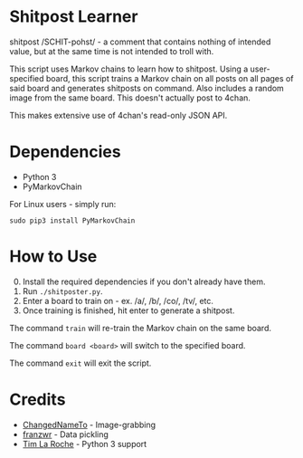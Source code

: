 # Shitpost Learner

shitpost /SCHIT-pohst/ - a comment that contains nothing of intended value, but at the
same time is not intended to troll with.

This script uses Markov chains to learn how to shitpost. Using a user-specified board,
this script trains a Markov chain on all posts on all pages of said board and generates
shitposts on command. Also includes a random image from the same board. This doesn't
actually post to 4chan.

This makes extensive use of 4chan's read-only JSON API.

# Dependencies

* Python 3
* PyMarkovChain

For Linux users - simply run:

`sudo pip3 install PyMarkovChain`

# How to Use

0. Install the required dependencies if you don't already have them.
1. Run `./shitposter.py`.
2. Enter a board to train on - ex. /a/, /b/, /co/, /tv/, etc.
3. Once training is finished, hit enter to generate a shitpost.

The command `train` will re-train the Markov chain on the same board.

The command `board <board>` will switch to the specified board.

The command `exit` will exit the script.

# Credits
* [ChangedNameTo](https://github.com/ChangedNameTo) - Image-grabbing
* [franzwr](https://github.com/franzwr) - Data pickling
* [Tim La Roche](https://github.com/timlaroche) - Python 3 support
